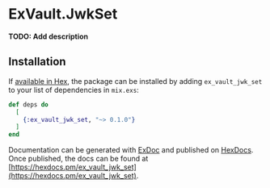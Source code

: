 # ExVault.JwkSet

**TODO: Add description**

## Installation

If [available in Hex](https://hex.pm/docs/publish), the package can be installed
by adding `ex_vault_jwk_set` to your list of dependencies in `mix.exs`:

```elixir
def deps do
  [
    {:ex_vault_jwk_set, "~> 0.1.0"}
  ]
end
```

Documentation can be generated with [ExDoc](https://github.com/elixir-lang/ex_doc)
and published on [HexDocs](https://hexdocs.pm). Once published, the docs can
be found at [https://hexdocs.pm/ex_vault_jwk_set](https://hexdocs.pm/ex_vault_jwk_set).

